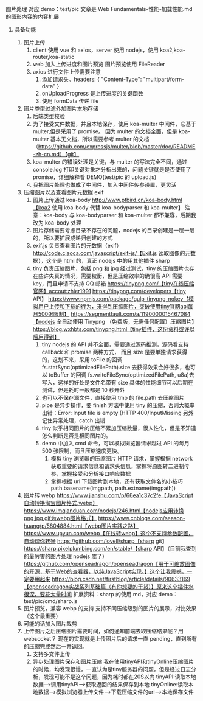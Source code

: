 图片处理
对应 demo：test/pic
文章是 Web Fundamentals-性能-加载性能.md 的图形内容的内容扩展

1. 具备功能

   1. 图片上传
      1. client 使用 vue 和 axios，server 使用 nodejs，使用 koa2,koa-router,koa-static
      2. web 加入上传进度和图片预览
         图片预览使用 FileReader
      3. axios 进行文件上传需要注意
         1. 添加请求头。headers: { "Content-Type": "multipart/form-data" }
         2. onUploadProgress 是上传进度的关键函数
         3. 使用 formData 传递 file
   2. 图片类型过滤外加图片本地存储
      1. 后端类型校验
      2. 为了接受文件数据，并且本地保存，使用 koa-multer 中间件，它基于 multer,但是采用了 promise。
         因为 multer 的文档全面，但是 koa-multer 基本无文档，所以需要参考 multer 的文档（https://github.com/expressjs/multer/blob/master/doc/README-zh-cn.md）【git】
      3. koa-multer 的错误处理是关键，与 multer 的写法完全不同，通过 console.log 打印关键对象才分析出来的，问题关键就是是否使用了 promise，详细解释看 DEMO(test/pic 的 upload.js)
      4. 我把图片处理也做成了中间件，加入中间件传参设置，更灵活
   3. 压缩图片以及查看图片元数据 exif
      1. 图片上传通过 koa-body
         http://www.ptbird.cn/koa-body.html【koa2 使用 koa-body 代替 koa-bodyparser 和 koa-multer】
         注意：koa-body 与 koa-bodyparser 和 koa-multer 都不兼容，后期我改为 koa-body 处理
      2. 图片存储需要考虑目录不存在的问题，nodejs 的目录创建是一层一层的，所以要扩展成递归创建的方式
      3. exif.js 负责查看图片的元数据（exif）
         http://code.ciaoca.com/javascript/exif-js/【Exif.js 读取图像的元数据】，这个是 html 的，真正 nodejs 中的用其他插件 sharp
      4. tiny 负责压缩图片，包括 png 和 jpg
         经过测试，tiny 的压缩图片也存在些许失真的情况，需要权衡，但是压缩效率的确很高
         API 需要 key，而且申请不支持 QQ 邮箱
         https://tinypng.com/【tiny在线压缩官网】accout:zhier1991
         https://tinypng.com/developers【tiny API】
         https://www.npmjs.com/package/gulp-tinypng-nokey【模拟用户上传和下载的行为，来得到压缩图片，突破使用tiny官网api每月500张限制】
         https://segmentfault.com/a/1190000015467084【nodejs 全自动使用 Tinypng （免费版，无需任何配置）压缩图片】
         https://blog.wxhbts.com/tinypng.html【tiny插件，这份资料或许以后用得到】
         1. tiny nodejs 的 API 并不全面，需要通过源码推测，源码看支持 callback 和 promise 两种方式，
            而且 size 是要单独请求获得的，这划不来，采用 toFile 的回调 fs.statSync(optimizedFilePath).size 去获得效果会好很多，也可以 toBuffer 的回调 fs.writeFileSync(optimizedFilePath, u8a)去写入，这样的好处是文件名带有 size
            具体的性能细节可以后期在测试，但是耗时一般都是 10 秒开外
         2. 也可以不保存源文件，直接使用 tmp 的 file.path 去压缩图片
         3. pipe 是异步操作，要 finish 方法中使用 tiny 的压缩，否则大概率出错：Error: Input file is empty (HTTP 400/InputMissing
            另外记住异常处理，catch 出错
         4. tiny 似乎相同图片的压缩不累加压缩数量，很人性化，但是不知道怎么判断是否是相同图片的。
         5. demo 中加入 cmd 命令，可以模拟浏览器请求越过 API 的每月 500 张限制，而且压缩速度更快。
            1. 模拟 tiny 浏览器的压缩图片 HTTP 请求，掌握根据 network 获取重要的请求信息和请求头信息，掌握将原图转二进制传参，掌握接受和分析接口响应数据
            2. 掌握根据 url 下载图片到本地，还有获取文件名的小技巧 path.basename(imgpath, path.extname(imgpath))
   4. 图片转 webp
      https://www.jianshu.com/p/66ea1c37c2fe【JavaScript自动转换淘宝图片格式.webp】
      https://www.imqianduan.com/nodejs/246.html【nodejs应用转换png,jpg,gif为webp图片格式】
      https://www.cnblogs.com/season-huang/p/5804884.html【webp图片实践之路】
      https://www.upyun.com/webp【在线转webp】这个不支持参数配置，自动帮你转好
      https://github.com/lovell/sharp【sharp git】
      https://sharp.pixelplumbing.com/en/stable/【sharp API】（目前我查到的最厉害的图片处理 nodejs 库了）
      https://github.com/openseadragon/openseadragon【用于可缩放图像的开源，基于Web的查看器，以纯JavaScript实现。】这个让我震撼，一定要用起来
      https://blog.csdn.net/firstblog/article/details/90633169【openseadragon实战系列基础篇（有你想要的干货）】原来这个插件水很深，要花大量时间
      扩展资料：sharp 的使用.md，对应 demo：test/pic/cmd/sharp.js
   5. 图片预览，兼容 webp 的支持
      支持不同压缩级别的图片的展示，对比效果（这个最重要）
   6. 可能的话加入图片裁剪
   7. 上传图片之后压缩图片需要时间，如何通知前端去取压缩结果呢？用 websocket？
      现在的实现就是上传图片后的请求一直 pending，直到所有的压缩完成然后一并返回。
      1. 支持多文件上传
      2. 异步处理图片保存和图片压缩
         我在使用tinyAPI和tinyOnline压缩图片的时候，均发现很慢，一直认为是tiny服务器的问题，但是经过日志分析，发现可能不是这个问题，因为耗时都在20S以内
         tinyAPI:读取本地数据——>调用tinyAPI——>获取返回的结果保存到本地
         tinyOnline:读取本地数据——>模拟浏览器上传文件——>下载压缩文件的url——>本地保存文件

